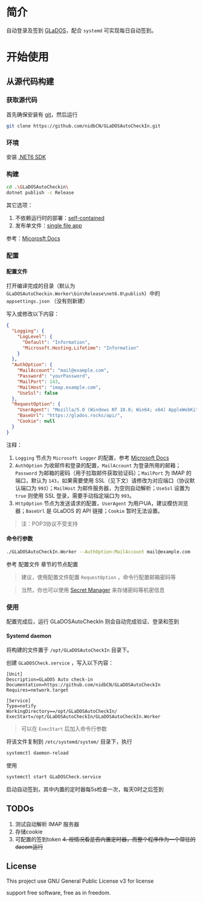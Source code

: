 # 简介
自动登录及签到 [GLaDOS](https://glados.rocks/)，配合 `systemd` 可实现每日自动签到。

# 开始使用

## 从源代码构建

### 获取源代码

首先确保安装有 [git](https://git-scm.com/)，然后运行

```sh
git clone https://github.com/nidbCN/GLaDOSAutoCheckIn.git
```

### 环境

安装 [.NET6 SDK](https://docs.microsoft.com/en-us/dotnet/core/sdk)

### 构建

```sh
cd .\GLaDOSAutoCheckin\
dotnet publish -c Release
```

其它选项：

1. 不依赖运行时的部署：[self-contained](https://docs.microsoft.com/en-us/dotnet/core/deploying/#publish-self-contained)
2. 发布单文件：[single file app](https://docs.microsoft.com/en-us/dotnet/core/deploying/single-file/overview#publish-a-single-file-app---cli)

参考：[Micorosft Docs](https://docs.microsoft.com/en-us/dotnet/core/deploying)

### 配置

#### 配置文件

打开编译完成的目录（默认为 `GLaDOSAutoCheckin.Worker\bin\Release\net6.0\publish`）中的 `appsettings.json` （没有则新建）

写入或修改以下内容：

```json
{
  "Logging": {
    "LogLevel": {
      "Default": "Information",
      "Microsoft.Hosting.Lifetime": "Information"
    }
  },
  "AuthOption": {
    "MailAccount": "mail@example.com",
    "Password": "yourPassword",
    "MailPort": 143,
    "MailHost": "imap.example.com",
    "UseSsl": false
  },
  "RequestOption": {
    "UserAgent": "Mozilla/5.0 (Windows NT 10.0; Win64; x64) AppleWebKit/537.36 (KHTML, like Gecko) Chrome/88.0.4324.182 Safari/537.36",
    "BaseUrl": "https://glados.rocks/api/",
    "Cookie": null
  }
}
```

注释：
1. `Logging` 节点为 `Microsoft Logger` 的配置，参考 [Microsoft Docs](https://docs.microsoft.com/en-us/dotnet/core/extensions/logging?tabs=command-line#configure-logging)
2. `AuthOption` 为收邮件和登录的配置，`MailAccount` 为登录所用的邮箱；`Password` 为邮箱的密码（用于拉取邮件获取验证码）；`MailPort` 为 IMAP 的端口，默认为 `143`，如果需要使用 SSL（见下文）请修改为对应端口（协议默认端口为 `993`）；`MailHost` 为邮件服务器，为空则自动解析；`UseSsl` 设置为 `true` 则使用 SSL 登录，需要手动指定端口为 `993`。
3. `HttpOption` 节点为发送请求的配置，`UserAgent` 为用户UA，建议模仿浏览器；`BaseUrl` 是 GLaDOS 的 API 链接；`Cookie` 暂时无法设置。

> 注：POP3协议不受支持

#### 命令行参数

```sh
./GLaDOSAutoCheckIn.Worker --AuthOption:MailAccount mail@example.com
```

参考 配置文件 章节的节点配置

> 建议，使用配置文件配置 `RequestOption` ，命令行配置邮箱密码等

> 当然，你也可以使用 [Secret Manager](https://docs.microsoft.com/en-us/aspnet/core/security/app-secrets?view=aspnetcore-6.0&tabs=windows) 来存储密码等机密信息

### 使用

配置完成后，运行 GLaDOSAutoCheckIn 则会自动完成验证、登录和签到

#### Systemd daemon

将构建的文件置于 `/opt/GLaDOSAutoCheckIn` 目录下。

创建 `GLaDOSCheck.service` ，写入以下内容：

```service
[Unit]
Description=GLaDOS Auto check-in
Documentation=https://github.com/nidbCN/GLaDOSAutoCheckIn
Requires=network.target

[Service]
Type=notify
WorkingDirectory==/opt/GLaDOSAutoCheckIn/
ExecStart=/opt/GLaDOSAutoCheckIn/GLaDOSAutoCheckIn.Worker
```

> 可以在 `ExecStart` 后加入命令行参数

将该文件复制到 `/etc/systemd/system/` 目录下，执行

```sh
systemctl daemon-reload
```

使用 

```sh
systemctl start GLaDOSCheck.service
```

启动自动签到，其中内置的定时器每5s检查一次，每天0时之后签到

## TODOs

1. 测试自动解析 IMAP 服务器
2. 存储cookie
3. 可配置的签到token
~~4. 视情况看是否内置定时器，而整个程序作为一个常驻的daeom运行~~

## License

This project use GNU General Public License v3 for license

support free software, free as in freedom.
